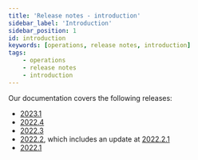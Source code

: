 ```yaml
---
title: 'Release notes - introduction'
sidebar_label: 'Introduction'
sidebar_position: 1
id: introduction
keywords: [operations, release notes, introduction]
tags:
    - operations
    - release notes
    - introduction
---
```


Our documentation covers the following releases:

- [2023.1](../../../operations/release-notes/version-2023-1/)
- [2022.4](../../../operations/release-notes/version-2022-4/)
- [2022.3](../../../operations/release-notes/version-2022-3/)
- [2022.2](../../../operations/release-notes/version-2022-2/), which includes an update at [2022.2.1](../../../operations/release-notes/version-2022-2/#release-202221)
- [2022.1](../../../operations/release-notes/version-2022-1/)


